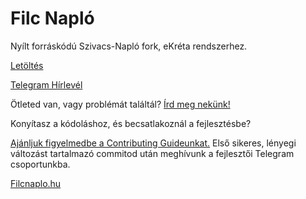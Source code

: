 # Filc Napló
Nyílt forráskódú Szivacs-Napló fork, eKréta rendszerhez.

[Letöltés](https://github.com/filcnaplo/filcnaplo/releases)

[Telegram Hírlevél](https://t.me/filc_naplo)

Ötleted van, vagy problémát találtál? [Írd meg nekünk!](https://github.com/filcnaplo/filcnaplo/issues/new)

Konyítasz a kódoláshoz, és becsatlakoznál a fejlesztésbe?

[Ajánljuk figyelmedbe a Contributing Guideunkat.](https://github.com/filcnaplo/filcnaplo/blob/master/CONTRIBUTING.md)
Első sikeres, lényegi változást tartalmazó commitod után meghívunk a fejlesztői Telegram csoportunkba.

[Filcnaplo.hu](https://filcnaplo.hu/)
